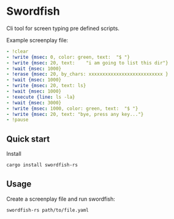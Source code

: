 # Swordfish 

Cli tool for screen typing pre defined scripts.

Example screenplay file:

```yaml
- !clear
- !write {msec: 0, color: green, text:  "$ "}
- !write {msec: 20, text:    "i am going to list this dir"}
- !wait {msec: 1000}
- !erase {msec: 20, by_chars: xxxxxxxxxxxxxxxxxxxxxxxxxxx }
- !wait {msec: 1000}
- !write {msec: 20, text: ls}
- !wait {msec: 1000}
- !execute {line: ls -la}
- !wait {msec: 3000}
- !write {msec: 1000, color: green, text:  "$ "}
- !write {msec: 20, text: "bye, press any key..."}
- !pause
```

## Quick start

Install 

```sh
cargo install swordfish-rs
```

## Usage

Create a screenplay file and run swordfish:

```sh
swordfish-rs path/to/file.yaml
```